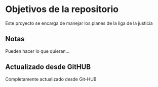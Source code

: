 # Objetivos de la repositorio

Este proyecto se encarga de manejar los planes de la liga de la justicia


## Notas
Pueden hacer lo que quieran...

## Actualizado desde GitHUB
Completamente actualizado desde Git-HUB
